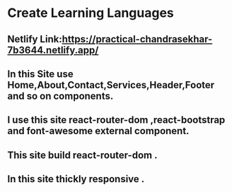# Create Learning Languages

## Netlify Link:https://practical-chandrasekhar-7b3644.netlify.app/

## In this Site use Home,About,Contact,Services,Header,Footer and so on components.
## I use this site react-router-dom ,react-bootstrap and font-awesome external component.
## This site build react-router-dom .
## In this site thickly responsive .